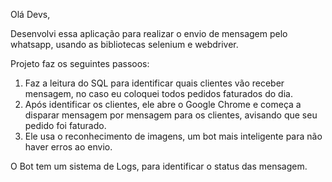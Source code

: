 Olá Devs,


Desenvolvi essa aplicação para realizar o envio de mensagem pelo whatsapp, usando as bibliotecas selenium e webdriver.


Projeto faz os seguintes passoos:

1. Faz a leitura do SQL para identificar quais clientes vão receber mensagem, no caso eu coloquei todos pedidos faturados do dia.
2. Após identificar os clientes, ele abre o Google Chrome e começa a disparar mensagem por mensagem para os clientes, avisando que seu pedido foi faturado.
3. Ele usa o reconhecimento de imagens, um bot mais inteligente para não haver erros ao envio.


O Bot tem um sistema de Logs, para identificar o status das mensagem.



